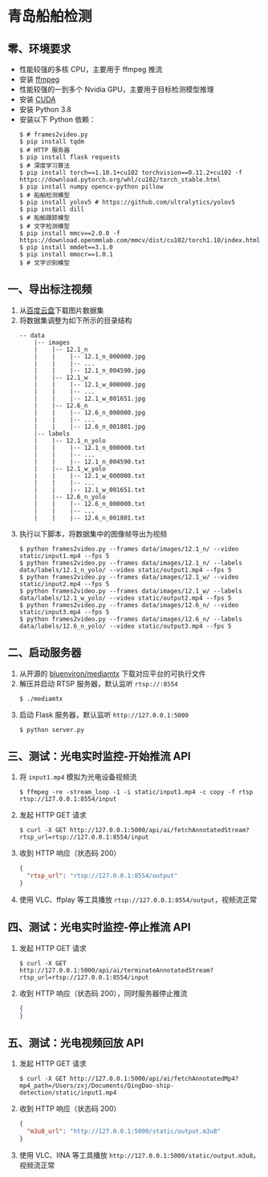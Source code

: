 # 青岛船舶检测

## 零、环境要求

- 性能较强的多核 CPU，主要用于 ffmpeg 推流
- 安装 [ffmpeg](https://ffmpeg.org/)
- 性能较强的一到多个 Nvidia GPU，主要用于目标检测模型推理
- 安装 [CUDA](https://developer.nvidia.com/cuda-downloads)
- 安装 Python 3.8
- 安装以下 Python 依赖：
  ```shell
  $ # frames2video.py
  $ pip install tqdm
  $ # HTTP 服务器
  $ pip install flask requests
  $ # 深度学习算法
  $ pip install torch==1.10.1+cu102 torchvision==0.11.2+cu102 -f https://download.pytorch.org/whl/cu102/torch_stable.html
  $ pip install numpy opencv-python pillow
  $ # 船舶检测模型
  $ pip install yolov5 # https://github.com/ultralytics/yolov5
  $ pip install dill
  $ # 船舶跟踪模型
  $ # 文字检测模型
  $ pip install mmcv==2.0.0 -f https://download.openmmlab.com/mmcv/dist/cu102/torch1.10/index.html
  $ pip install mmdet==3.1.0
  $ pip install mmocr==1.0.1
  $ # 文字识别模型
  ```

## 一、导出标注视频

1. 从[百度云盘](https://pan.baidu.com/s/1ydiEr7jeWDdf8_r1tYIL5w?pwd=1234)下载图片数据集
2. 将数据集调整为如下所示的目录结构
    ```
    -- data
        |-- images
        |    |-- 12.1_n
        |    |    |-- 12.1_n_000000.jpg
        |    |    |-- ...
        |    |    |-- 12.1_n_004590.jpg
        |    |-- 12.1_w
        |    |    |-- 12.1_w_000000.jpg
        |    |    |-- ...
        |    |    |-- 12.1_w_001651.jpg
        |    |-- 12.6_n
        |    |    |-- 12.6_n_000000.jpg
        |    |    |-- ...
        |    |    |-- 12.6_n_001801.jpg
        |-- labels
        |    |-- 12.1_n_yolo
        |    |    |-- 12.1_n_000000.txt
        |    |    |-- ...
        |    |    |-- 12.1_n_004590.txt
        |    |-- 12.1_w_yolo
        |    |    |-- 12.1_w_000000.txt
        |    |    |-- ...
        |    |    |-- 12.1_w_001651.txt
        |    |-- 12.6_n_yolo
        |    |    |-- 12.6_n_000000.txt
        |    |    |-- ...
        |    |    |-- 12.6_n_001801.txt
    ```
3. 执行以下脚本，将数据集中的图像帧导出为视频
    ```shell
    $ python frames2video.py --frames data/images/12.1_n/ --video static/input1.mp4 --fps 5
    $ python frames2video.py --frames data/images/12.1_n/ --labels data/labels/12.1_n_yolo/ --video static/output1.mp4 --fps 5
    $ python frames2video.py --frames data/images/12.1_w/ --video static/input2.mp4 --fps 5
    $ python frames2video.py --frames data/images/12.1_w/ --labels data/labels/12.1_w_yolo/ --video static/output2.mp4 --fps 5
    $ python frames2video.py --frames data/images/12.6_n/ --video static/input3.mp4 --fps 5
    $ python frames2video.py --frames data/images/12.6_n/ --labels data/labels/12.6_n_yolo/ --video static/output3.mp4 --fps 5
    ```

## 二、启动服务器

1. 从开源的 [bluenviron/mediamtx](https://github.com/bluenviron/mediamtx/releases) 下载对应平台的可执行文件
2. 解压并启动 RTSP 服务器，默认监听 `rtsp://:8554`
    ```shell
    $ ./mediamtx
    ```
3. 启动 Flask 服务器，默认监听 `http://127.0.0.1:5000`
    ```shell
    $ python server.py
    ```

## 三、测试：光电实时监控-开始推流 API

1. 将 `input1.mp4` 模拟为光电设备视频流
    ```shell
    $ ffmpeg -re -stream_loop -1 -i static/input1.mp4 -c copy -f rtsp rtsp://127.0.0.1:8554/input
    ```
2. 发起 HTTP GET 请求
    ```shell
    $ curl -X GET http://127.0.0.1:5000/api/ai/fetchAnnotatedStream?rtsp_url=rtsp://127.0.0.1:8554/input
    ```
3. 收到 HTTP 响应（状态码 200）
    ```json
    {
      "rtsp_url": "rtsp://127.0.0.1:8554/output"
    }
    ```
4. 使用 VLC、ffplay 等工具播放 `rtsp://127.0.0.1:8554/output`，视频流正常

## 四、测试：光电实时监控-停止推流 API

1. 发起 HTTP GET 请求
    ```shell
    $ curl -X GET http://127.0.0.1:5000/api/ai/terminateAnnotatedStream?rtsp_url=rtsp://127.0.0.1:8554/input
    ```
2. 收到 HTTP 响应（状态码 200），同时服务器停止推流
    ```json
    {
    }
    ```

## 五、测试：光电视频回放 API

1. 发起 HTTP GET 请求
    ```shell
    $ curl -X GET http://127.0.0.1:5000/api/ai/fetchAnnotatedMp4?mp4_path=/Users/zxj/Documents/QingDao-ship-detection/static/input1.mp4
    ```
2. 收到 HTTP 响应（状态码 200）
    ```json
    {
      "m3u8_url": "http://127.0.0.1:5000/static/output.m3u8"
    }
    ```
3. 使用 VLC、IINA 等工具播放 `http://127.0.0.1:5000/static/output.m3u8`，视频流正常